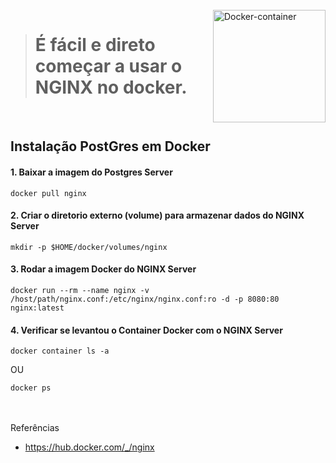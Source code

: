

<div style="display: inline_block"><br>
  <img align="right" alt="Docker-container" style="width: auto; height:180px;" 
     src="https://www.nginx.com/wp-content/uploads/2018/08/NGINX-logo-rgb-large.png">
</div>

> # É fácil e direto começar a usar o NGINX no docker.

<br>

## Instalação PostGres em Docker

#### 1. Baixar a imagem do Postgres Server
```
docker pull nginx
```

#### 2. Criar o diretorio externo (volume) para armazenar dados do NGINX Server
```
mkdir -p $HOME/docker/volumes/nginx
```

#### 3. Rodar a imagem Docker do NGINX Server
```
docker run --rm --name nginx -v /host/path/nginx.conf:/etc/nginx/nginx.conf:ro -d -p 8080:80 nginx:latest
```

#### 4. Verificar se levantou o Container Docker com o NGINX Server
```
docker container ls -a
```

OU

```
docker ps
```


<br><br>
Referências
- https://hub.docker.com/_/nginx



  
